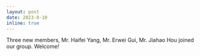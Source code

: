 ```yaml
---
layout: post
date: 2023-8-10
inline: true
---
```


Three new members, Mr. Haifei Yang, Mr. Erwei Gui, Mr. Jiahao Hou joined our group. Welcome!
